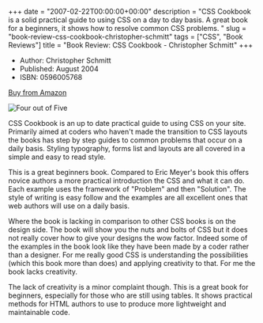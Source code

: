 +++
date = "2007-02-22T00:00:00+00:00"
description = "CSS Cookbook is a solid practical guide to using CSS on a day to day basis.  A great book for a beginners, it shows how to resolve common CSS problems. "
slug = "book-review-css-cookbook-christopher-schmitt"
tags = ["CSS", "Book Reviews"]
title = "Book Review: CSS Cookbook - Christopher Schmitt"
+++

- Author: Christopher Schmitt
- Published: August 2004
- ISBN: 0596005768

[Buy from Amazon](http://www.amazon.com/CSS-Cookbook-Christopher-Schmitt/dp/0596005768)

![Four out of Five](/images/books/four_stars.gif "Four out of Five")

CSS Cookbook is an up to date practical guide to using CSS on your site.
Primarily aimed at coders who haven't made the transition to CSS layouts the
books has step by step guides to common problems that occur on a daily basis.
Styling typography, forms list and layouts are all covered in a simple and easy
to read style.

This is a great beginners book. Compared to Eric Meyer's book this offers novice
authors a more practical introduction the CSS and what it can do. Each example
uses the framework of "Problem" and then "Solution". The style of writing is
easy follow and the examples are all excellent ones that web authors will use on
a daily basis.

Where the book is lacking in comparison to other CSS books is on the design
side. The book will show you the nuts and bolts of CSS but it does not really
cover how to give your designs the wow factor. Indeed some of the examples in
the book look like they have been made by a coder rather than a designer. For me
really good CSS is understanding the possibilities (which this book more than
does) and applying creativity to that. For me the book lacks creativity.

The lack of creativity is a minor complaint though. This is a great book for
beginners, especially for those who are still using tables. It shows practical
methods for HTML authors to use to produce more lightweight and maintainable
code.
